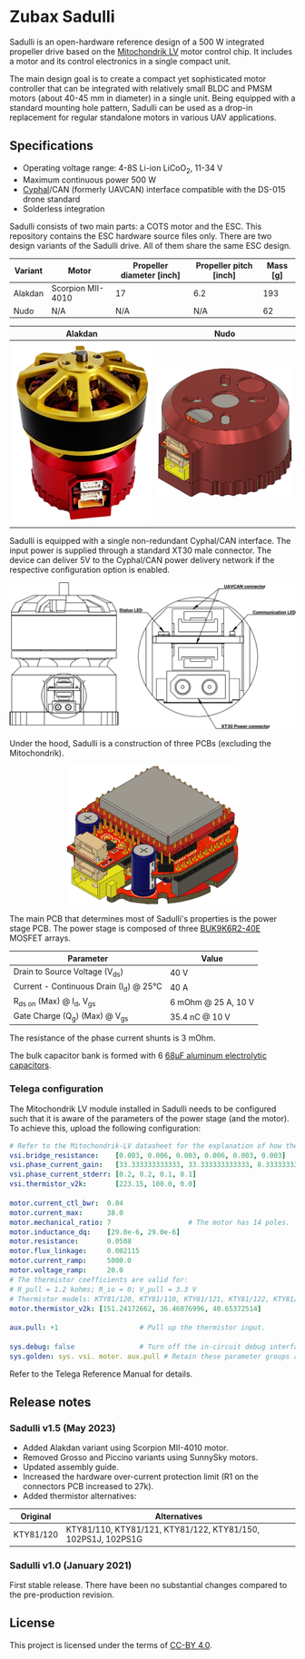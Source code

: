 # Zubax Sadulli

Sadulli is an open-hardware reference design of a 500 W integrated propeller drive based on the
[Mitochondrik LV](http://zubax.com/mitochondrik-lv) motor control chip.
It includes a motor and its control electronics in a single compact unit.

The main design goal is to create a compact yet sophisticated motor controller that can be integrated with relatively
small BLDC and PMSM motors (about 40-45 mm in diameter) in a single unit.
Being equipped with a standard mounting hole pattern,
Sadulli can be used as a drop-in replacement for regular standalone motors in various UAV applications.

## Specifications

- Operating voltage range: 4-8S Li-ion LiCoO<sub>2</sub>, 11-34 V
- Maximum continuous power 500 W
- [Cyphal](https://telega.zubax.com/)/CAN (formerly UAVCAN) interface compatible with the DS-015 drone standard
- Solderless integration

Sadulli consists of two main parts: a COTS motor and the ESC.
This repository contains the ESC hardware source files only.
There are two design variants of the Sadulli drive.
All of them share the same ESC design.

Variant  | Motor                 | Propeller diameter [inch] | Propeller pitch [inch] | Mass [g]
-------- | --------------------- | ------------------------- | ---------------------- | --------
Alakdan  | Scorpion MII-4010     | 17                        | 6.2                    | 193
Nudo     | N/A                   | N/A                       | N/A                    | 62

Alakdan | Nudo
--|--
<img src="figures/alakdan.png" width="743"/> | <img src="figures/nudo.png" />

Sadulli is equipped with a single non-redundant Cyphal/CAN interface.
The input power is supplied through a standard XT30 male connector.
The device can deliver 5V to the Cyphal/CAN power delivery network if the respective configuration option is enabled.

<img src="figures/Sadulli connectors drawing.png" />

Under the hood, Sadulli is a construction of three PCBs (excluding the Mitochondrik).

<p align="center">
<img src="figures/Sadulli PCB.png" alt="Sadulli PCB"  width="60%" />
</p>

The main PCB that determines most of Sadulli's properties is the power stage PCB.
The power stage is composed of three [BUK9K6R2-40E](https://www.digikey.com/products/en?keywords=1727-7274-1-ND)
MOSFET arrays.

Parameter                                               | Value
------------------------------------------------------- | -------------------
Drain to Source Voltage (V<sub>ds</sub>)                | 40 V
Current - Continuous Drain (I<sub>d</sub>) @ 25°C       | 40 A
R<sub>ds on</sub> (Max) @ I<sub>d</sub>, V<sub>gs</sub> | 6 mOhm @ 25 A, 10 V
Gate Charge (Q<sub>g</sub>) (Max) @ V<sub>gs</sub>      | 35.4 nC @ 10 V

The resistance of the phase current shunts is 3 mOhm.

The bulk capacitor bank is formed with 6
[68µF aluminum electrolytic capacitors](https://www.digikey.com/product-detail/en/w-rth-elektronik/860020673014/732-8860-3-ND/5727097).

### Telega configuration

The Mitochondrik LV module installed in Sadulli needs to be configured such that it is aware of the parameters of the power stage
(and the motor).
To achieve this, upload the following configuration:

```yaml
# Refer to the Mitochondrik-LV datasheet for the explanation of how the parameter values have been found.
vsi.bridge_resistance:    [0.003, 0.006, 0.003, 0.006, 0.003, 0.003]                            # [ohm]
vsi.phase_current_gain:   [33.333333333333, 33.333333333333, 8.333333333333, 8.333333333333]    # [ampere/volt]
vsi.phase_current_stderr: [0.2, 0.2, 0.1, 0.1]                                                  # [ampere]
vsi.thermistor_v2k:       [223.15, 100.0, 0.0]                                                  # for MCP9700

motor.current_ctl_bwr:  0.04
motor.current_max:      38.0
motor.mechanical_ratio: 7                   # The motor has 14 poles.
motor.inductance_dq:    [29.0e-6, 29.0e-6]
motor.resistance:       0.0508
motor.flux_linkage:     0.002115
motor.current_ramp:     5000.0
motor.voltage_ramp:     20.0
# The thermistor coefficients are valid for:
# R_pull = 1.2 kohms; R_io = 0; V_pull = 3.3 V
# Thermistor models: KTY81/120, KTY81/110, KTY81/121, KTY81/122, KTY81/150, 102PS1J, 102PS1G.
motor.thermistor_v2k: [151.24172662, 36.46076996, 40.65372514]

aux.pull: +1                    # Pull up the thermistor input.

sys.debug: false                # Turn off the in-circuit debug interfaces to enhance EMI immunity.
sys.golden: sys. vsi. motor. aux.pull # Retain these parameter groups across a factory reset.
```

Refer to the Telega Reference Manual for details.

## Release notes

### Sadulli v1.5 (May 2023)

* Added Alakdan variant using Scorpion MII-4010 motor.
* Removed Grosso and Piccino variants using SunnySky motors.
* Updated assembly guide.
* Increased the hardware over-current protection limit (R1 on the connectors PCB increased to 27k).
* Added thermistor alternatives:

Original  | Alternatives
--------- | -----------------
KTY81/120 | KTY81/110, KTY81/121, KTY81/122, KTY81/150, 102PS1J, 102PS1G

### Sadulli v1.0 (January 2021)

First stable release. There have been no substantial changes compared to the pre-production revision.

## License

This project is licensed under the terms of [CC-BY 4.0](https://creativecommons.org/licenses/by/4.0/).
